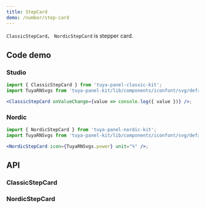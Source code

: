 ```yaml
---
title: StepCard
demo: /number/step-card
---
```


<Desc>

`ClassicStepCard`、 `NordicStepCard` is stepper card.

</Desc>

## Code demo

### Studio

```jsx
import { ClassicStepCard } from 'tuya-panel-classic-kit';
import TuyaRNSvgs from 'tuya-panel-kit/lib/components/iconfont/svg/defaultSvg';

<ClassicStepCard onValueChange={value => console.log({ value })} />;
```

### Nordic

```jsx
import { NordicStepCard } from 'tuya-panel-nordic-kit';
import TuyaRNSvgs from 'tuya-panel-kit/lib/components/iconfont/svg/defaultSvg';

<NordicStepCard icon={TuyaRNSvgs.power} unit="%" />;
```

## API

### ClassicStepCard

<API src="../../../node_modules/tuya-panel-style-step-card/lib/index.d.ts" exports='["ClassicStepCard"]'></API>

### NordicStepCard

<API src="../../../node_modules/tuya-panel-style-step-card/lib/index.d.ts" exports='["NordicStepCard"]'></API>
